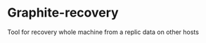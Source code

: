 Graphite-recovery
=================

Tool for recovery whole machine from a replic data on other hosts
